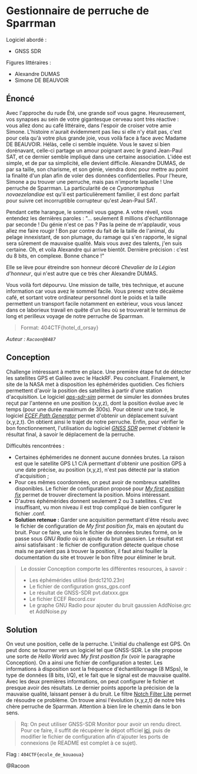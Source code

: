 
# Gestionnaire de perruche de Sparrman

Logiciel abordé :

- GNSS SDR

Figures littéraires :

- Alexandre DUMAS
- Simone DE BEAUVOIR

## Énoncé

Avec l'approche du rude Été, une grande soif vous gagne. Heureusement, vos synapses au sein de votre gigantesque cerveau sont très réactive : vous allez donc au café littéraire, dans l'espoir de croiser votre amie Simone. L'histoire n'aurait évidemment pas lieu si elle n'y était pas, c'est pour cela qu'à votre plus grande joie, vous voilà face à face avec Madame DE BEAUVOIR.
Hélàs, celle ci semble inquiète. Vous le savez si  bien dorénavant, celle-ci partage un amour poignant avec le grand Jean-Paul SAT, et ce dernier semble impliqué dans une certaine association.
L'idée est simple, et de par sa simplicité, elle devient difficile. Alexandre DUMAS, de par sa taille, son charisme, et son génie, viendra donc pour mettre au point la finalité d'un plan afin de voler des données confidentielles.
Pour l'heure, Simone a pu trouver une perruche, mais pas n'importe laquelle ! Une perruche de Sparrman. La particularité de ce _Cyanoramphus novaezelandiae_ est qu'il est particulièrement familier, il est donc parfait pour suivre cet incorruptible corrupteur qu'est Jean-Paul SAT.

Pendant cette harangue, le sommeil vous gagne. A votre réveil, vous entendez les dernières paroles :
"... seulement 8 millions d'échantillonnage par seconde ! Du génie n'est ce pas ? Pas la peine de m'applaudir, vous allez me faire rougir ! Bon par contre du fait de la taille de l'animal, du pelage innexistant, de son plumage, du ramage qui s'en rapporte, le signal sera sûrement de mauvaise qualité. Mais vous avez des talents, j'en suis certaine. Oh, et voila Alexandre qui arrive bientôt. Dernière précision : c'est du 8 bits, en complexe. Bonne chance !"

Elle se lève pour étreindre son honneur décoré _Chevalier de la Légion d'honneur_, qui n'est autre que ce très cher Alexandre DUMAS.

Vous voilà fort dépourvu. Une mission de taille, très technique, et aucune information car vous avez le sommeil facile. Vous prenez votre décaième café, et sortant votre ordinateur personnel dont le poids et la taille permettent un transport facile notamment en extérieur, vous vous lancez dans ce laborieux travail en quête d'un lieu où se trouverait le terminus de long et perilleux voyage de notre perruche de Sparrman.


> Format: 404CTF{hotel_d_orsay}

*Auteur : `Racoon@8487`*

## Conception

Challenge intéressant à mettre en place. Une première étape fut de détecter les satellites GPS et Galileo avec le HackRF. Peu concluant. Finalement, le site de la NASA met à disposition les éphémérides quotidien. Ces fichiers permettent d'avoir la position des satellites à partir d'une station d'acquisition.
Le logiciel [_gps-sdr-sim_](https://github.com/osqzss/gps-sdr-sim) permet de simuler les données brutes reçut par l'antenne en une position (x,y,z), dont la position évolue avec le temps (pour une durée maximum de 300s).
Pour obtenir une tracé, le logiciel [_ECEF Path Generator_](https://github.com/fpdf-easytable/ECEF_path_generator) permet d'obtenir un déplacement suivant (x,y,z,t). On obtient ainsi le trajet de notre perruche.
Enfin, pour vérifier le bon fonctionnement, l'utilisation du logiciel [_GNSS SDR_](https://gnss-sdr.org/) permet d'obtenir le résultat final, à savoir le déplacement de la perruche.

Difficultés rencontrées :

- Certaines éphémerides ne donnent aucune données brutes. La raison est que le satellite GPS L1 C/A permettant d'obtenir une position GPS à une date précise, au position (x,y,z), n'est pas détecté par la station d'acquisition ;
- Pour ces mêmes coordonnées, on peut avoir de nombreux satellites disponibles. Le fichier de configuration proposé pour [_My first position fix_](https://gnss-sdr.org/my-first-fix/) permet de trouver directement la position. Moins intéressant.
- D'autres éphémérides donnent seulement 2 ou 3 satellites. C'est insuffisant, vu mon niveau il est trop compliqué de bien configurer le fichier .conf.
- **Solution retenue :** Garder une acquisition permettant d'être résolu avec le fichier de configuration de _My first position fix_, mais en ajoutant du bruit. Pour ce faire, une fois le fichier de données brutes formé, on le passe sous _GNU Radio_ où on ajoute du bruit gaussien. Le résultat est ainsi satisfaisant : le fichier de configuration détecte quelque chose mais ne parvient pas à trouver la position, il faut ainsi fouiller la documentation du site et trouver le bon filtre pour éliminer le bruit.

> Le dossier Conception comporte les différentes resources, à savoir :
>
> - Les éphémérides utilisé (brdc1210.23n)
> - Le fichier de configuration gnss_gps.conf
> - Le résultat de GNSS-SDR pvt.datxxx.gpx
> - Le fichier ECEF Record.csv
> - Le graphe GNU Radio pour ajouter du bruit gaussien AddNoise.grc et AddNoise.py

## Solution

On veut une position, celle de la perruche. L'initial du challenge est GPS. On peut donc se tourner vers un logiciel tel que GNSS-SDR. Le site propose une sorte de _Hello World_ avec _My first position fix_ (voir le paragraphe Conception). On a ainsi une fichier de configuration a tester.
Les informations à disposition sont la fréquence d'échantillonnage (8 MSps), le type de données (8 bits, I/Q), et le fait que le signal est de mauvaise qualité. Avec les deux premières informations, on peut configurer le fichier et presque avoir des résultats. Le dernier points apporte la précision de la mauvaise qualité, laissant penser à du bruit. Le filtre [Notch Filter Lite](https://gnss-sdr.org/docs/sp-blocks/input-filter/#implementation-notch_filter_lite) permet de résoudre ce problème. On trouve ainsi l'évolution (x,y,z,t) de notre très chère perruche de Sparrman. Attention à bien lire le chemin dans le bon sens.

> Rq: On peut utiliser GNSS-SDR Monitor pour avoir un rendu direct. Pour ce faire, il suffit de récupérer le dépot officiel [ici](https://github.com/acebrianjuan/gnss-sdr-monitor), puis de modifier le fichier de configuration afin d'ajouter les ports de connexions (le README est complet à ce sujet).

Flag : `404CTF{ecole_de_kouaoua}`

@Racoon
